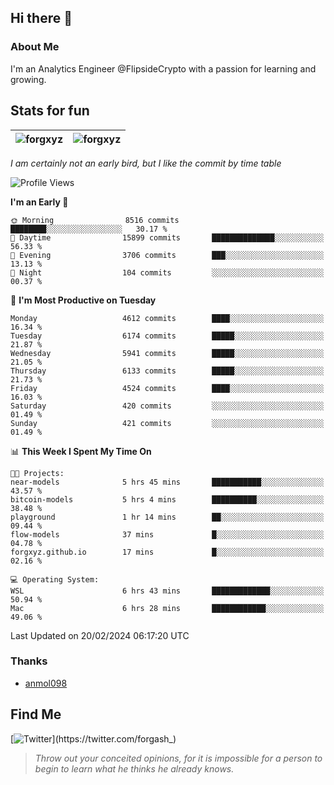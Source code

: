 ## Hi there 👋

### About Me

I'm an Analytics Engineer @FlipsideCrypto with a passion for learning and growing.
  
## Stats for fun

| <img align="center" src="https://github-readme-streak-stats.herokuapp.com/?user=forgxyz&theme=tokyonight" alt="forgxyz" /> | <img align="center" src="https://github-readme-stats.vercel.app/api?username=forgxyz&theme=tokyonight&show_icons=true" alt="forgxyz" /> |
| ------------- |------------- |

*I am certainly not an early bird, but I like the commit by time table*  

<!--START_SECTION:waka-->
![Profile Views](http://img.shields.io/badge/Profile%20Views-0-blue)

**I'm an Early 🐤** 

```text
🌞 Morning                8516 commits        ████████░░░░░░░░░░░░░░░░░   30.17 % 
🌆 Daytime                15899 commits       ██████████████░░░░░░░░░░░   56.33 % 
🌃 Evening                3706 commits        ███░░░░░░░░░░░░░░░░░░░░░░   13.13 % 
🌙 Night                  104 commits         ░░░░░░░░░░░░░░░░░░░░░░░░░   00.37 % 
```
📅 **I'm Most Productive on Tuesday** 

```text
Monday                   4612 commits        ████░░░░░░░░░░░░░░░░░░░░░   16.34 % 
Tuesday                  6174 commits        █████░░░░░░░░░░░░░░░░░░░░   21.87 % 
Wednesday                5941 commits        █████░░░░░░░░░░░░░░░░░░░░   21.05 % 
Thursday                 6133 commits        █████░░░░░░░░░░░░░░░░░░░░   21.73 % 
Friday                   4524 commits        ████░░░░░░░░░░░░░░░░░░░░░   16.03 % 
Saturday                 420 commits         ░░░░░░░░░░░░░░░░░░░░░░░░░   01.49 % 
Sunday                   421 commits         ░░░░░░░░░░░░░░░░░░░░░░░░░   01.49 % 
```


📊 **This Week I Spent My Time On** 

```text
🐱‍💻 Projects: 
near-models              5 hrs 45 mins       ███████████░░░░░░░░░░░░░░   43.57 % 
bitcoin-models           5 hrs 4 mins        ██████████░░░░░░░░░░░░░░░   38.48 % 
playground               1 hr 14 mins        ██░░░░░░░░░░░░░░░░░░░░░░░   09.44 % 
flow-models              37 mins             █░░░░░░░░░░░░░░░░░░░░░░░░   04.78 % 
forgxyz.github.io        17 mins             █░░░░░░░░░░░░░░░░░░░░░░░░   02.16 % 

💻 Operating System: 
WSL                      6 hrs 43 mins       █████████████░░░░░░░░░░░░   50.94 % 
Mac                      6 hrs 28 mins       ████████████░░░░░░░░░░░░░   49.06 % 
```


 Last Updated on 20/02/2024 06:17:20 UTC
<!--END_SECTION:waka-->

### Thanks
 - [anmol098](https://github.com/anmol098/waka-readme-stats/)
  
## Find Me
[![Twitter](https://img.shields.io/twitter/url/https/twitter.com/forgash_.svg?style=social&label=Follow%20%40forgash_)](https://twitter.com/forgash_)


> *Throw out your conceited opinions, for it is impossible for a person to begin to learn what he thinks he already knows.* 
